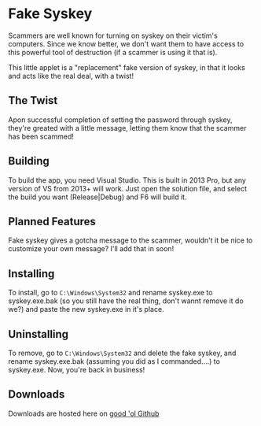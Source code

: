 # Fake Syskey
Scammers are well known for turning on syskey on their victim's computers. Since we know better, we don't want them to have access to this powerful tool of destruction (if a scammer is using it that is).

This little applet is a "replacement" fake version of syskey, in that it looks and acts like the real deal, with a twist!

## The Twist
Apon successful completion of setting the password through syskey, they're greated with a little message, letting them know that the scammer has been scammed!

## Building
To build the app, you need Visual Studio. This is built in 2013 Pro, but any version of VS from 2013+ will work. Just open the solution file, and select the build you want (Release|Debug) and F6 will build it.

## Planned Features
Fake syskey gives a gotcha message to the scammer, wouldn't it be nice to customize your own message? I'll add that in soon!

## Installing
To install, go to `C:\Windows\System32` and rename syskey.exe to syskey.exe.bak (so you still have the real thing, don't wannt remove it do we?) and paste the new syskey.exe in it's place.

## Uninstalling
To remove, go to `C:\Windows\System32` and delete the fake syskey, and rename syskey.exe.bak (assuming you did as I commanded....) to syskey.exe. Now, you're back in business!

## Downloads
Downloads are hosted here on [good 'ol Github](https://github.com/pazuzu156/Fake-Syskey/releases)
